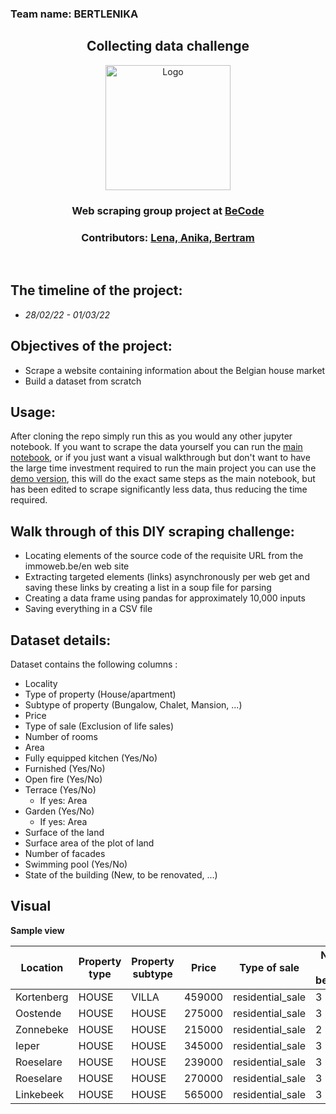 
### Team name: BERTLENIKA

<h2 align="center">Collecting data challenge</h2>
<p align="center"><a href="https://github.com/CorentinChanet/challenge-collecting-data">
<img src="https://becode.org/app/uploads/2021/06/logo-becode.png" alt="Logo" width="200" height="200"></a></p>
<h3 align="center"> Web scraping group project at <a href="https://github.com/becodeorg"><strong>BeCode</strong></a></h3>
<h3 align="center"> Contributors: <a href="https://github.com/Len-Fid">Lena, <a href="https://github.com/anikaarevalo">Anika,<a href="https://https://github.com/BertramDHooge"> Bertram</a></h3><br>

  
## The timeline of the project: 
* *28/02/22 - 01/03/22*

## Objectives of the project: 
* Scrape a website containing information about the Belgian house market
* Build a dataset from scratch

## Usage:
After cloning the repo simply run this as you would any other jupyter notebook. If you want to scrape the data yourself you can run the [main notebook](https://github.com/BertramDHooge/challenge-collecting-data/blob/main/scraping_that_json.ipynb), or if you just want a visual walkthrough but don't want to have the large time investment required to run the main project you can use the [demo version](https://github.com/BertramDHooge/challenge-collecting-data/blob/main/scraping_that_demo.ipynb), this will do the exact same steps as the main notebook, but has been edited to scrape significantly less data, thus reducing the time required. 


## Walk through of this DIY scraping challenge:

* Locating elements of the source code of the requisite URL from the immoweb.be/en web site
* Extracting targeted elements (links) asynchronously per web get and saving these links by creating a list in a soup file for parsing
* Creating a data frame using pandas for approximately 10,000 inputs
* Saving everything in a CSV file

## Dataset details:
Dataset contains the following columns :

- Locality
- Type of property (House/apartment)
- Subtype of property (Bungalow, Chalet, Mansion, ...)
- Price
- Type of sale (Exclusion of life sales)
- Number of rooms
- Area
- Fully equipped kitchen (Yes/No)
- Furnished (Yes/No)
- Open fire (Yes/No)
- Terrace (Yes/No)
  - If yes: Area
- Garden (Yes/No)
  - If yes: Area
- Surface of the land
- Surface area of the plot of land
- Number of facades
- Swimming pool (Yes/No)
- State of the building (New, to be renovated, ...)

## Visual
**Sample view**


|Location         |Property type|Property subtype  |Price  |Type of sale                    |Number of bedrooms|Living area|Kitchen           |Furnished|Open fireplace|Terrace|Terrace orientation|Garden |Garden orientation|Surface area land|Number of facades|Pool |Condition     |
|-----------------|-------------|------------------|-------|--------------------------------|------------------|-----------|------------------|---------|--------------|-------|-------------------|-------|------------------|-----------------|-----------------|-----|--------------|
|Kortenberg       |HOUSE        |VILLA             |459000 |residential_sale                |3                 |157        |USA_HYPER_EQUIPPED|False    |True          |True   |WEST               |True   |WEST              |194              |4                |     |AS_NEW        |
|Oostende         |HOUSE        |HOUSE             |275000 |residential_sale                |3                 |           |INSTALLED         |False    |False         |True   |Unknown            |Unknown|Unknown           |0                |                 |False|GOOD          |
|Zonnebeke        |HOUSE        |HOUSE             |215000 |residential_sale                |2                 |           |INSTALLED         |False    |False         |True   |Unknown            |True   |SOUTH_WEST        |529              |3                |     |TO_BE_DONE_UP |
|Ieper            |HOUSE        |HOUSE             |345000 |residential_sale                |3                 |           |INSTALLED         |False    |False         |True   |Unknown            |Unknown|Unknown           |2685             |4                |     |TO_BE_DONE_UP |
|Roeselare        |HOUSE        |HOUSE             |239000 |residential_sale                |3                 |193        |SEMI_EQUIPPED     |False    |False         |Unknown|Unknown            |Unknown|Unknown           |149              |2                |     |GOOD          |
|Roeselare        |HOUSE        |HOUSE             |270000 |residential_sale                |3                 |148        |SEMI_EQUIPPED     |False    |False         |Unknown|Unknown            |True   |SOUTH             |173              |2                |     |GOOD          |
|Linkebeek        |HOUSE        |HOUSE             |565000 |residential_sale                |3                 |140        |USA_INSTALLED     |False    |True          |True   |Unknown            |True   |SOUTH_EAST        |500              |                 |     |AS_NEW        |
